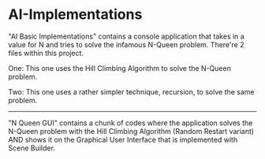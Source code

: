 # AI-Implementations

"AI Basic Implementations" contains a console application that takes in a value for N and tries to solve the infamous N-Queen problem. There're 2 files within this project.

One: This one uses the Hill Climbing Algorithm to solve the N-Queen problem.

Two: This one uses a rather simpler technique, recursion, to solve the same problem.


***********************


"N Queen GUI" contains a chunk of codes where the application solves the N-Queen problem with the Hill Climbing Algorithm (Random Restart variant) AND shows it on the Graphical User Interface that is implemented with Scene Builder.

